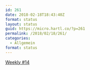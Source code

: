```yaml
---
id: 261
date: 2018-02-18T18:43:40Z
format: status
layout: status
guid: https://micro.hartl.co/?p=261
permalink: /2018/02/18/261/
categories:
  - Allgemein
format: status
---
```

[Weekly #14](https://hartl.co/2018/02/18/weekly-14.html)